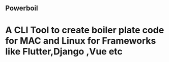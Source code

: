 ## Powerboil
 # A CLI Tool to create boiler plate code for MAC and Linux for Frameworks like Flutter,Django ,Vue etc